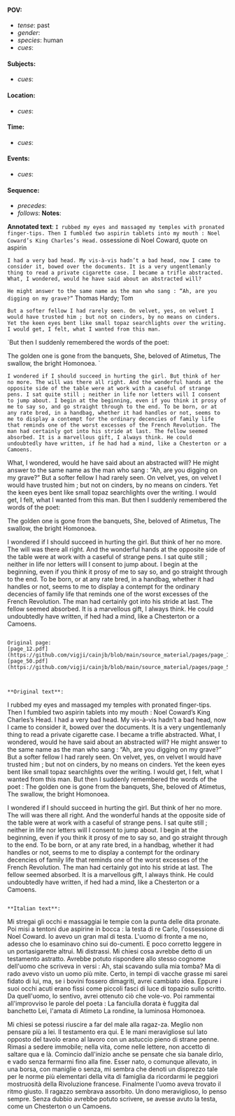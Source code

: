 #### POV: 
  - *tense*: past
  - *gender*:
  - *species*: human
  - *cues*:
#### Subjects:
  - *cues*:
#### Location:
  - *cues*:
#### Time:
  - *cues*:
#### Events:
  - *cues*:
#### Sequence:
  - *precedes*:
  - *follows*:
**Notes**:


**Annotated text**:
`I rubbed my eyes and massaged my temples with pronated finger-tips. Then I fumbled two aspirin tablets into my mouth : Noel Coward’s King Charles’s Head.` ossessione di Noel Coward, quote on aspirin

`I had a very bad head. My vis-à-vis hadn’t a bad head, now I came to consider it, bowed over the documents. It is a very ungentlemanly thing to read a private cigarette case. I became a trifle abstracted. What, I wondered, would he have said about an abstracted will?` 

`He might answer to the same name as the man who sang : “Ah, are you digging on my grave?”` Thomas Hardy; Tom

`But a softer fellow I had rarely seen. On velvet, yes, on velvet I would have trusted him ; but not on cinders, by no means on cinders. Yet the keen eyes bent like small topaz searchlights over the writing. I would get, I felt, what I wanted from this man.`


`But then I suddenly remembered the words of the poet: 

The golden one is gone from the banquets, 
She, beloved of Atimetus, 
The swallow, the bright Homonoea. `

`I wondered if I should succeed in hurting the girl. But think of her no more. The will was there all right. And the wonderful hands at the opposite side of the table were at work with a caseful of strange pens. I sat quite still ; neither in life nor letters will I consent to jump about. I begin at the beginning, even if you think it prosy of me to say so, and go straight through to the end. To be born, or at any rate bred, in a handbag, whether it had handles or not, seems to me to display a contempt for the ordinary decencies of family life that reminds one of the worst excesses of the French Revolution. The man had certainly got into his stride at last. The fellow seemed absorbed. It is a marvellous gift, I always think. He could undoubtedly have written, if he had had a mind, like a Chesterton or a Camoens. `


What, I wondered, would he have said about an
abstracted will? He might answer to the same
name as the man who sang : “Ah, are you
digging on my grave?” But a softer fellow I had
rarely seen. On velvet, yes, on velvet I would
have trusted him ; but not on cinders, by no
means on cinders. Yet the keen eyes bent like
small topaz searchlights over the writing. I
would get, I felt, what I wanted from this man.
But then I suddenly remembered the words of
the poet:

The golden one is gone from the banquets,
She, beloved of Atimetus,
The swallow, the bright Homonoea. 

I wondered if I should succeed in hurting the 
girl. But think of her no more. The will was 
there all right. And the wonderful hands at the 
opposite side of the table were at work with a 
caseful of strange pens. I sat quite still ; neither 
in life nor letters will I consent to jump about. 
I begin at the beginning, even if you think it 
prosy of me to say so, and go straight through 
to the end. To be born, or at any rate bred, in a 
handbag, whether it had handles or not, seems 
to me to display a contempt for the ordinary 
decencies of family life that reminds one of the 
worst excesses of the French Revolution. The 
man had certainly got into his stride at last. The 
fellow seemed absorbed. It is a marvellous gift, 
I always think. He could undoubtedly have 
written, if hed had a mind, like a Chesterton or 
a Camoens. 
```

Original page:
[page_12.pdf](https://github.com/vigji/cainjb/blob/main/source_material/pages/page_12.pdf)
[page_50.pdf](https://github.com/vigji/cainjb/blob/main/source_material/pages/page_50.pdf)



**Original text**:
```
I rubbed my eyes and massaged my temples
with pronated finger-tips. Then I fumbled two
aspirin tablets into my mouth : Noel Coward’s
King Charles’s Head. I had a very bad head. My
vis-à-vis hadn’t a bad head, now I came to
consider it, bowed over the documents. It is a
very ungentlemanly thing to read a private
cigarette case. I became a trifle abstracted.
What, I wondered, would he have said about an
abstracted will? He might answer to the same
name as the man who sang : “Ah, are you
digging on my grave?” But a softer fellow I had
rarely seen. On velvet, yes, on velvet I would
have trusted him ; but not on cinders, by no
means on cinders. Yet the keen eyes bent like
small topaz searchlights over the writing. I
would get, I felt, what I wanted from this man.
But then I suddenly remembered the words of
the poet :
The golden one is gone from the banquets,
She, beloved of Atimetus,
The swallow, the bright Homonoea. 

I wondered if I should succeed in hurting the 
girl. But think of her no more. The will was 
there all right. And the wonderful hands at the 
opposite side of the table were at work with a 
caseful of strange pens. I sat quite still ; neither 
in life nor letters will I consent to jump about. 
I begin at the beginning, even if you think it 
prosy of me to say so, and go straight through 
to the end. To be born, or at any rate bred, in a 
handbag, whether it had handles or not, seems 
to me to display a contempt for the ordinary 
decencies of family life that reminds one of the 
worst excesses of the French Revolution. The 
man had certainly got into his stride at last. The 
fellow seemed absorbed. It is a marvellous gift, 
I always think. He could undoubtedly have 
written, if hed had a mind, like a Chesterton or 
a Camoens. 
```

**Italian text**:
```
Mi stregai gli occhi e massaggiai le tempie con la punta delle dita pronate. Poi misi a tentoni due aspirine in bocca : la testa di re Carlo, l'ossessione di Noel Coward. Io avevo un gran mal di testa. L'uomo di fronte a me no, adesso che lo esaminavo chino sui do-cumenti. E poco corretto leggere in un portasigarette altrui. Mi distrassi. Mi chiesi cosa avrebbe detto di un testamento astratto. Avrebbe potuto rispondere allo stesso cognome dell'uomo che scriveva in versi : Ah, stai scavando sulla mia tomba? Ma di rado avevo visto un uomo più mite. Certo, in tempi di vacche grasse mi sarei fidato di lui, ma, se i bovini fossero dimagriti, avrei cambiato idea. Eppure i suoi occhi acuti erano fissi come piccoli fasci di luce di topazio sullo scritto.
Da quell'uomo, lo sentivo, avrei ottenuto ciò che vole-vo. Poi rammentai all'improvviso le parole del poeta :
La fanciulla dorata è fuggita dal banchetto
Lei, l'amata di Atimeto
La rondine, la luminosa Homonoea.

Mi chiesi se potessi riuscire a far del male alla ragaz-za. Meglio non pensare più a lei. Il testamento era qui. E le mani meravigliose sul lato opposto del tavolo erano al lavoro con un astuccio pieno di strane penne. Rimasi a sedere immobile; nella vita, come nelle lettere, non accetto di saltare qua e là. Comincio dall'inizio anche se pensate che sia banale dirlo, e vado senza fermarmi fino alla fine. Esser nato, o comunque allevato, in una borsa, con maniglie o senza, mi sembra che denoti un disprezzo tale per le norme più elementari della vita di famiglia da ricordarmi le peggiori mostruosità della Rivoluzione francese. Finalmente l'uomo aveva trovato il ritmo giusto. Il ragazzo sembrava assorbito. Un dono meraviglioso, lo penso sempre. Senza dubbio avrebbe potuto scrivere, se avesse avuto la testa, come un Chesterton o un Camoens.
```

